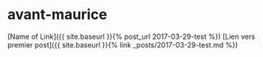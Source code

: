 # avant-maurice

[Name of Link]({{ site.baseurl }}{% post_url 2017-03-29-test %})
[Lien vers premier post]({{ site.baseurl }}{% link _posts/2017-03-29-test.md %})
